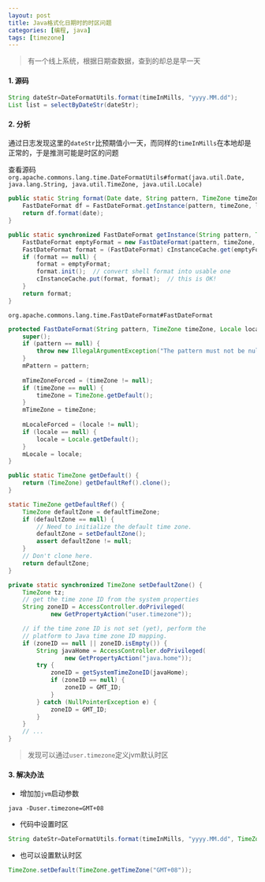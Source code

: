 ```yaml
---
layout: post
title: Java格式化日期时的时区问题
categories: [编程, java]
tags: [timezone]
---
```


> 有一个线上系统，根据日期查数据，查到的却总是早一天

#### 1. 源码

```java
String dateStr=DateFormatUtils.format(timeInMills, "yyyy.MM.dd");
List list = selectByDateStr(dateStr);
```

#### 2. 分析

通过日志发现这里的`dateStr`比预期值小一天，而同样的`timeInMills`在本地却是正常的，于是推测可能是时区的问题

查看源码`org.apache.commons.lang.time.DateFormatUtils#format(java.util.Date, java.lang.String, java.util.TimeZone, java.util.Locale)`

```java
public static String format(Date date, String pattern, TimeZone timeZone, Locale locale) {
    FastDateFormat df = FastDateFormat.getInstance(pattern, timeZone, locale);
    return df.format(date);
}

public static synchronized FastDateFormat getInstance(String pattern, TimeZone timeZone, Locale locale) {
    FastDateFormat emptyFormat = new FastDateFormat(pattern, timeZone, locale);
    FastDateFormat format = (FastDateFormat) cInstanceCache.get(emptyFormat);
    if (format == null) {
        format = emptyFormat;
        format.init();  // convert shell format into usable one
        cInstanceCache.put(format, format);  // this is OK!
    }
    return format;
}
```

`org.apache.commons.lang.time.FastDateFormat#FastDateFormat`

```java
protected FastDateFormat(String pattern, TimeZone timeZone, Locale locale) {
    super();
    if (pattern == null) {
        throw new IllegalArgumentException("The pattern must not be null");
    }
    mPattern = pattern;
    
    mTimeZoneForced = (timeZone != null);
    if (timeZone == null) {
        timeZone = TimeZone.getDefault();
    }
    mTimeZone = timeZone;
    
    mLocaleForced = (locale != null);
    if (locale == null) {
        locale = Locale.getDefault();
    }
    mLocale = locale;
}
```

```java
public static TimeZone getDefault() {
    return (TimeZone) getDefaultRef().clone();
}

static TimeZone getDefaultRef() {
    TimeZone defaultZone = defaultTimeZone;
    if (defaultZone == null) {
        // Need to initialize the default time zone.
        defaultZone = setDefaultZone();
        assert defaultZone != null;
    }
    // Don't clone here.
    return defaultZone;
}

private static synchronized TimeZone setDefaultZone() {
    TimeZone tz;
    // get the time zone ID from the system properties
    String zoneID = AccessController.doPrivileged(
            new GetPropertyAction("user.timezone"));

    // if the time zone ID is not set (yet), perform the
    // platform to Java time zone ID mapping.
    if (zoneID == null || zoneID.isEmpty()) {
        String javaHome = AccessController.doPrivileged(
                new GetPropertyAction("java.home"));
        try {
            zoneID = getSystemTimeZoneID(javaHome);
            if (zoneID == null) {
                zoneID = GMT_ID;
            }
        } catch (NullPointerException e) {
            zoneID = GMT_ID;
        }
    }
    // ...
}
```

> 发现可以通过`user.timezone`定义jvm默认时区

#### 3. 解决办法

* 增加加`jvm`启动参数

```
java -Duser.timezone=GMT+08
```

* 代码中设置时区

```java
String dateStr=DateFormatUtils.format(timeInMills, "yyyy.MM.dd", TimeZone.getTimeZone("GMT+08"));
```

* 也可以设置默认时区

```java
TimeZone.setDefault(TimeZone.getTimeZone("GMT+08"));
```